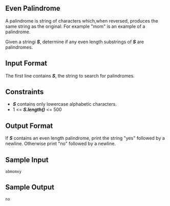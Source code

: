 ## Even Palindrome

A palindrome is string of characters which,when reversed, produces the same string as the original. For example "mom" is an example of a palindrome.

Given a stringi __*S*__, determine if any even length substrings of __*S*__ are palindromes.

## Input Format

The first line contains __*S*__, the string to search for palindromes.

## Constraints

- __*S*__ contains only lowercase alphabetic characters.
- 1 <= __*S.length()*__ <= 500

## Output Format

If __*S*__ contains an even length palindrome, print the string "yes" followed by a newline. Otherwise print "no" followed by a newline.

## Sample Input
```
abmomxy
```

## Sample Output
```
no
```
